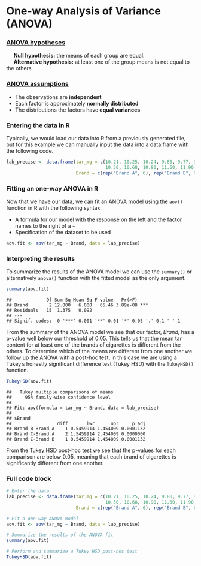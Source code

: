 
# One-way Analysis of Variance (ANOVA)

### [ANOVA hypotheses](https://online.stat.psu.edu/stat500/lesson/10/10.2)

     **Null hypothesis:** the means of each group are equal.  
     **Alternative hypothesis:** at least one of the group means is not
equal to the others.

### [ANOVA assumptions](https://online.stat.psu.edu/stat500/lesson/10/10.2/10.2.1)

-   The observations are **independent**
-   Each factor is approximately **normally distributed**
-   The distributions the factors have **equal variances**

### Entering the data in R

Typically, we would load our data into R from a previously generated
file, but for this example we can manually input the data into a data
frame with the following code.

``` r
lab_precise <- data.frame(tar_mg = c(10.21, 10.25, 10.24, 9.80, 9.77, 9.73, 11.32, 11.20, 11.40,
                                     10.50, 10.68, 10.90, 11.60, 11.90, 11.80, 12.30, 12.20, 12.20),
                          Brand = c(rep("Brand A", 6), rep("Brand B", 6), rep("Brand C", 6)))
```

### Fitting an one-way ANOVA in R

Now that we have our data, we can fit an ANOVA model using the `aov()`
function in R with the following syntax:

-   A formula for our model with the response on the left and the factor
    names to the right of a `~`
-   Specification of the dataset to be used

``` r
aov.fit <- aov(tar_mg ~ Brand, data = lab_precise)
```

### Interpreting the results

To summarize the results of the ANOVA model we can use the `summary()`
or alternatively `anova()` function with the fitted model as the only
argument.

``` r
summary(aov.fit)
```

    ##             Df Sum Sq Mean Sq F value   Pr(>F)    
    ## Brand        2 12.000   6.000   65.46 3.89e-08 ***
    ## Residuals   15  1.375   0.092                     
    ## ---
    ## Signif. codes:  0 '***' 0.001 '**' 0.01 '*' 0.05 '.' 0.1 ' ' 1

From the summary of the ANOVA model we see that our factor, *Brand*, has
a p-value well below our threshold of 0.05. This tells us that the mean
tar content for at least one of the brands of cigarettes is different
from the others. To determine which of the means are different from one
another we follow up the ANOVA with a post-hoc test, in this case we are
using a Tukey’s honestly significant difference test (Tukey HSD) with
the `TukeyHSD()` function.

``` r
TukeyHSD(aov.fit)
```

    ##   Tukey multiple comparisons of means
    ##     95% family-wise confidence level
    ## 
    ## Fit: aov(formula = tar_mg ~ Brand, data = lab_precise)
    ## 
    ## $Brand
    ##                 diff       lwr      upr     p adj
    ## Brand B-Brand A    1 0.5459914 1.454009 0.0001132
    ## Brand C-Brand A    2 1.5459914 2.454009 0.0000000
    ## Brand C-Brand B    1 0.5459914 1.454009 0.0001132

From the Tukey HSD post-hoc test we see that the p-values for each
comparison are below 0.05, meaning that each brand of cigarettes is
significantly different from one another.

### Full code block

``` r
# Enter the data
lab_precise <- data.frame(tar_mg = c(10.21, 10.25, 10.24, 9.80, 9.77, 9.73, 11.32, 11.20, 11.40,
                                     10.50, 10.68, 10.90, 11.60, 11.90, 11.80, 12.30, 12.20, 12.20),
                          Brand = c(rep("Brand A", 6), rep("Brand B", 6), rep("Brand C", 6)))

# Fit a one-way ANOVA model
aov.fit <- aov(tar_mg ~ Brand, data = lab_precise)

# Summarize the results of the ANOVA fit
summary(aov.fit)

# Perform and summarize a Tukey HSD post-hoc test
TukeyHSD(aov.fit)
```
